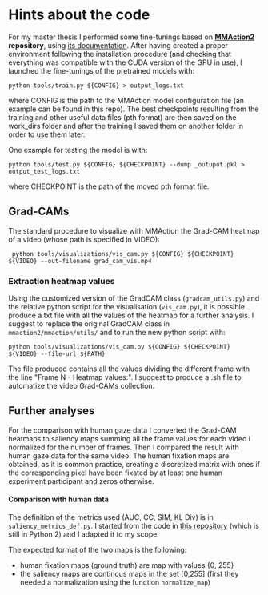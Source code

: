 # Hints about the code

For my master thesis I performed some fine-tunings based on **[MMAction2](https://github.com/open-mmlab/mmaction2) repository**, using [its documentation](https://mmaction2.readthedocs.io/en/latest/get_started/overview.html).
After having created a proper environment following the installation procedure (and checking that everything was compatible with the CUDA version of the GPU in use), I launched the fine-tunings of the pretrained models with: 
```console
python tools/train.py ${CONFIG} > output_logs.txt
```
where CONFIG is the path to the MMAction model configuration file (an example can be found in this repo).
The best checkpoints resulting from the training and other useful data files (pth format) are then saved on the work_dirs folder and after the training I saved them on another folder in order to use them later.

One example for testing the model is with:
```console
python tools/test.py ${CONFIG} ${CHECKPOINT} --dump _outuput.pkl > output_test_logs.txt
```
where CHECKPOINT is the path of the moved pth format file.

## Grad-CAMs


The standard procedure to visualize with MMAction the Grad-CAM heatmap of a video (whose path is specified in VIDEO):
```console
 python tools/visualizations/vis_cam.py ${CONFIG} ${CHECKPOINT} ${VIDEO} --out-filename grad_cam_vis.mp4
```

### Extraction heatmap values

Using the customized version of the GradCAM class (`gradcam_utils.py`) and the relative python script for the visualisation (`vis_cam.py`),  it is possible produce a txt file with all the values of the heatmap for a further analysis. I suggest to replace the original GradCAM class in `mmaction2/mmaction/utils/` and to run the new python script with:
```console
python tools/visualizations/vis_cam.py ${CONFIG} ${CHECKPOINT} ${VIDEO} --file-url ${PATH}
```
The file produced contains all the values dividing the different frame with the line "Frame N - Heatmap values:". I suggest to produce a .sh file to automatize the video Grad-CAMs collection.


## Further analyses

For the comparison with human gaze data I converted the Grad-CAM heatmaps to saliency maps summing all the frame values for each video I normalized for the number of frames. Then I compared the result with human gaze data for the same video. The human fixation maps are obtained, as it is common practice, creating a discretized matrix with ones if the corresponding pixel have been fixated by at least one human experiment participant and zeros otherwise.

#### Comparison with human data

The definition of the metrics used (AUC, CC, SIM, KL Div) is in `saliency_metrics_def.py`. I started from the code in [this repository](https://github.com/tarunsharma1/saliency_metrics) (which is still in Python 2) and I adapted it to my scope.

The expected format of the two maps is the following:
  + human fixation maps (ground truth) are map with values {0, 255}
  + the saliency maps are continous maps in the set [0,255] (first they needed a normalization using the function `normalize_map`)


















